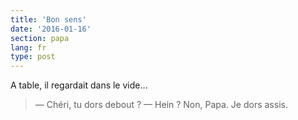 ```yaml
---
title: 'Bon sens'
date: '2016-01-16'
section: papa
lang: fr
type: post
---
```


A table, il regardait dans le vide…

> — Chéri, tu dors debout ?
> — Hein ? Non, Papa. Je dors assis.
